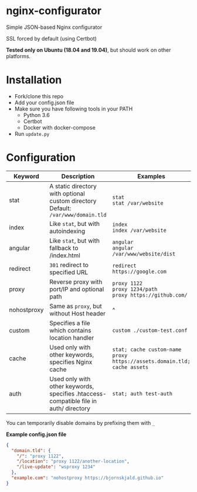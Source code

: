 # nginx-configurator
Simple JSON-based Nginx configurator

SSL forced by default (using Certbot)

**Tested only on Ubuntu (18.04 and 19.04)**, but should work on other platforms.

# Installation
- Fork/clone this repo
- Add your config.json file
- Make sure you have following tools in your PATH
  * Python 3.6
  * Certbot
  * Docker with docker-compose
- Run `update.py`

# Configuration
|   Keyword   | Description | Examples |
|  ---------  | ----------- | -------- |
|     stat    | A static directory with optional custom directory<br>Default: `/var/www/domain.tld` | `stat`<br>`stat /var/website` |
|    index    | Like `stat`, but with autoindexing | `index`<br>`index /var/website` |
|   angular   | Like `stat`, but with fallback to /index.html | `angular`<br>`angular /var/www/website/dist` |
|   redirect  | `301` redirect to specified URL | `redirect https://google.com` |
|    proxy    | Reverse proxy with port/IP and optional path | `proxy 1122`<br>`proxy 1234/path`<br>`proxy https://github.com/` |
| nohostproxy | Same as `proxy`, but without Host header | ^ |
|   custom    | Specifies a file which contains location handler | `custom ./custom-test.conf` |
|    cache    | Used only with other keywords, specifies Nginx cache | `stat; cache custom-name`<br>`proxy https://assets.domain.tld; cache assets` |
|     auth    | Used only with other keywords, specifies .htaccess-compatible file in auth/ directory | `stat; auth test-auth` |

You can temporarily disable domains by prefixing them with `_`

**Example config.json file**
```json
{
  "domain.tld": {
    "/": "proxy 1122",
    "/location": "proxy 1122/another-location",
    "/live-update": "wsproxy 1234"
  },
  "example.com": "nohostproxy https://bjornskjald.github.io"
}
```
